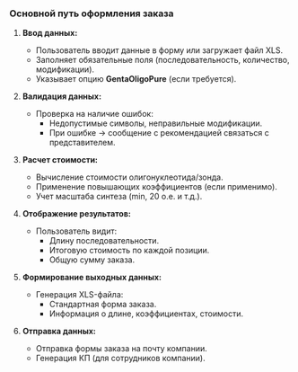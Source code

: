 ### Основной путь оформления заказа

1. **Ввод данных:**
    - Пользователь вводит данные в форму или загружает файл XLS.
    - Заполняет обязательные поля (последовательность, количество, модификации).
    - Указывает опцию **GentaOligoPure** (если требуется).
      
2. **Валидация данных:**
    - Проверка на наличие ошибок:
        - Недопустимые символы, неправильные модификации.
        - При ошибке → сообщение с рекомендацией связаться с представителем.
          
3. **Расчет стоимости:**
    - Вычисление стоимости олигонуклеотида/зонда.
    - Применение повышающих коэффициентов (если применимо).
    - Учет масштаба синтеза (min, 20 о.е. и т.д.).
      
4. **Отображение результатов:**
    - Пользователь видит:
        - Длину последовательности.
        - Итоговую стоимость по каждой позиции.
        - Общую сумму заказа.
          
5. **Формирование выходных данных:**
    - Генерация XLS-файла:
        - Стандартная форма заказа.
        - Информация о длине, коэффициентах, стоимости.
      
6. **Отправка данных:**
	- Отправка формы заказа на почту компании.
	- Генерация КП (для сотрудников компании).
